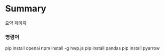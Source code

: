 # Summary
요약 페이지 


### 명령어
pip install openai 
npm install -g hwp.js
pip install pandas
pip install pyarrow